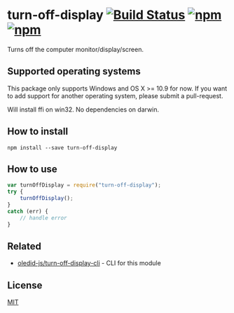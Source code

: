 # turn-off-display [![Build Status](https://travis-ci.org/oledid-js/turn-off-display.svg?branch=master)](https://travis-ci.org/oledid-js/turn-off-display) [![npm](https://img.shields.io/npm/dt/turn-off-display.svg)](https://www.npmjs.com/package/turn-off-display) [![npm](https://img.shields.io/npm/v/turn-off-display.svg)](https://www.npmjs.com/package/turn-off-display)

Turns off the computer monitor/display/screen.


## Supported operating systems

This package only supports Windows and OS X >= 10.9 for now.
If you want to add support for another operating system, please submit a pull-request.

Will install ffi on win32. No dependencies on darwin.


## How to install
```
npm install --save turn-off-display
```


## How to use
```js
var turnOffDisplay = require("turn-off-display");
try {
	turnOffDisplay();
}
catch (err) {
	// handle error
}
```


## Related
* [oledid-js/turn-off-display-cli](https://github.com/oledid-js/turn-off-display-cli) - CLI for this module


## License

[MIT](LICENSE)
